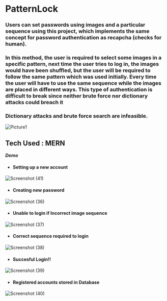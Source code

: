 # PatternLock
### Users can set passwords using images and a particular sequence using this project, which implements the same concept for password authentication as recapcha (checks for human).
### In this method, the user is required to select some images in a specific pattern, next time the user tries to log  in, the images would have been shuffled, but the user will be required to follow the same pattern which was  used initially. Every time the user will have to use the same sequence while the images are placed in different ways. This type of authentication is difficult to break since neither brute force nor dictionary attacks could breach it
### Dictionary attacks and brute force search are infeasible.


![Picture1](https://github.com/user-attachments/assets/ec441c5d-c3aa-4230-b1d1-8358e0ade40f)


## Tech Used : MERN

***Demo***
- #### Setting up a new account
 ![Screenshot (41)](https://github.com/user-attachments/assets/1b6f2a15-4c0e-40c5-b747-8e9f5bd33f26)
- #### Creating new password
  
 
 ![Screenshot (36)](https://github.com/user-attachments/assets/45b5992a-00a5-4652-bbb6-0da8bfd958e2)
- #### Unable to login if Incorrect image sequence
   
![Screenshot (37)](https://github.com/user-attachments/assets/6cdd4712-ee69-4dd9-9dde-e63822bc12cc)
- #### Correct sequence required to login
 ![Screenshot (38)](https://github.com/user-attachments/assets/7e115bf3-18ee-4a91-86fa-b909d20b5164)
- #### Succesful Login!!


![Screenshot (39)](https://github.com/user-attachments/assets/7ea8f767-d4a5-4ffd-b00f-6eeca99c82b9)


 
- #### Registered accounts stored in Database
![Screenshot (40)](https://github.com/user-attachments/assets/2827e2cd-870a-4e3b-a110-aaa5a29b349c)
